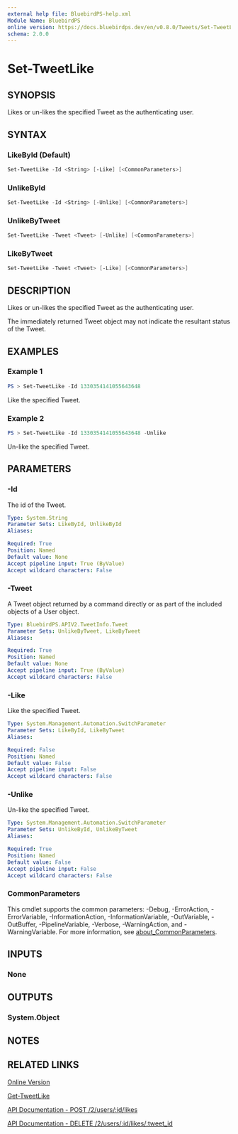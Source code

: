 ```yaml
---
external help file: BluebirdPS-help.xml
Module Name: BluebirdPS
online version: https://docs.bluebirdps.dev/en/v0.8.0/Tweets/Set-TweetLike
schema: 2.0.0
---
```


# Set-TweetLike

## SYNOPSIS

Likes or un-likes the specified Tweet as the authenticating user.

## SYNTAX

### LikeById (Default)

```powershell
Set-TweetLike -Id <String> [-Like] [<CommonParameters>]
```

### UnlikeById

```powershell
Set-TweetLike -Id <String> [-Unlike] [<CommonParameters>]
```

### UnlikeByTweet

```powershell
Set-TweetLike -Tweet <Tweet> [-Unlike] [<CommonParameters>]
```

### LikeByTweet

```powershell
Set-TweetLike -Tweet <Tweet> [-Like] [<CommonParameters>]
```

## DESCRIPTION

Likes or un-likes the specified Tweet as the authenticating user.

The immediately returned Tweet object may not indicate the resultant status of the Tweet.

## EXAMPLES

### Example 1

```powershell
PS > Set-TweetLike -Id 1330354141055643648
```

Like the specified Tweet.

### Example 2

```powershell
PS > Set-TweetLike -Id 1330354141055643648 -Unlike
```

Un-like the specified Tweet.

## PARAMETERS

### -Id

The id of the Tweet.

```yaml
Type: System.String
Parameter Sets: LikeById, UnlikeById
Aliases:

Required: True
Position: Named
Default value: None
Accept pipeline input: True (ByValue)
Accept wildcard characters: False
```

### -Tweet

A Tweet object returned by a command directly or as part of the included objects of a User object.

```yaml
Type: BluebirdPS.APIV2.TweetInfo.Tweet
Parameter Sets: UnlikeByTweet, LikeByTweet
Aliases:

Required: True
Position: Named
Default value: None
Accept pipeline input: True (ByValue)
Accept wildcard characters: False
```

### -Like

Like the specified Tweet.

```yaml
Type: System.Management.Automation.SwitchParameter
Parameter Sets: LikeById, LikeByTweet
Aliases:

Required: False
Position: Named
Default value: False
Accept pipeline input: False
Accept wildcard characters: False
```

### -Unlike

Un-like the specified Tweet.

```yaml
Type: System.Management.Automation.SwitchParameter
Parameter Sets: UnlikeById, UnlikeByTweet
Aliases:

Required: True
Position: Named
Default value: False
Accept pipeline input: False
Accept wildcard characters: False
```

### CommonParameters

This cmdlet supports the common parameters: -Debug, -ErrorAction, -ErrorVariable, -InformationAction, -InformationVariable, -OutVariable, -OutBuffer, -PipelineVariable, -Verbose, -WarningAction, and -WarningVariable. For more information, see [about_CommonParameters](http://go.microsoft.com/fwlink/?LinkID=113216).

## INPUTS

### None

## OUTPUTS

### System.Object

## NOTES

## RELATED LINKS

[Online Version](https://docs.bluebirdps.dev/en/v0.8.0/Tweets/Set-TweetLike)

[Get-TweetLike](https://docs.bluebirdps.dev/en/v0.8.0/Tweets/Get-TweetLike)

[API Documentation - POST /2/users/:id/likes](https://developer.twitter.com/en/docs/twitter-api/tweets/likes/api-reference/post-users-id-likes)

[API Documentation - DELETE /2/users/:id/likes/:tweet_id](https://developer.twitter.com/en/docs/twitter-api/tweets/likes/api-reference/delete-users-id-likes-tweet_id)
